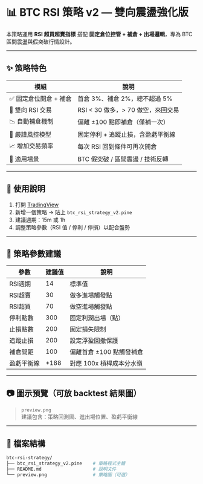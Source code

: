 # 📊 BTC RSI 策略 v2 — 雙向震盪強化版

本策略運用 **RSI 超買超賣指標** 搭配 **固定倉位控管 + 補倉 + 出場邏輯**，專為 BTC 區間震盪與假突破行情設計。

---

## ✨ 策略特色

| 模組 | 說明 |
|------|------|
| ✅ 固定倉位開倉 + 補倉 | 首倉 3%、補倉 2%，總不超過 5% |
| 🔁 雙向 RSI 交易 | RSI < 30 做多，> 70 做空，來回交易 |
| 📉 自動補倉機制 | 偏離 ±100 點即補倉（僅補一次） |
| 🧠 嚴謹風控模型 | 固定停利 + 追蹤止損，含盈虧平衡線 |
| 📈 增加交易頻率 | 每次 RSI 回到條件可再次開倉 |
| 🧠 適用場景 | BTC 假突破 / 區間震盪 / 技術反轉 |

---

## 🔧 使用說明

1. 打開 [TradingView](https://tradingview.com)
2. 新增一個策略 → 貼上 `btc_rsi_strategy_v2.pine`
3. 建議週期：15m 或 1h
4. 調整策略參數（RSI 值 / 停利 / 停損）以配合盤勢

---

## 📌 策略參數建議

| 參數 | 建議值 | 說明 |
|------|--------|------|
| RSI週期 | 14 | 標準值 |
| RSI超賣 | 30 | 做多進場觸發點 |
| RSI超買 | 70 | 做空進場觸發點 |
| 停利點數 | 300 | 固定利潤出場（點） |
| 止損點數 | 200 | 固定損失限制 |
| 追蹤止損 | 200 | 設定浮盈回撤保護 |
| 補倉間距 | 100 | 偏離首倉 ±100 點觸發補倉 |
| 盈虧平衡線 | +188 | 對應 100x 槓桿成本分水嶺 |

---

## 📷 圖示預覽（可放 backtest 結果圖）

> `preview.png`  
> 建議包含：策略回測圖、進出場位置、盈虧平衡線

---

## 📁 檔案結構

```bash
btc-rsi-strategy/
├── btc_rsi_strategy_v2.pine    # 策略程式主體
├── README.md                   # 說明文件
└── preview.png                 # 策略圖（可選）
